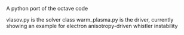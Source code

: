 A python port of the octave code

vlasov.py is the solver class
warm_plasma.py is the driver, currently showing an example for electron anisotropy-driven whistler instability
